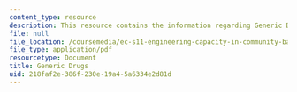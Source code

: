 ```yaml
---
content_type: resource
description: This resource contains the information regarding Generic Drugs.
file: null
file_location: /coursemedia/ec-s11-engineering-capacity-in-community-based-healthcare-fall-2005/218faf2e386f230e19a45a6334e2d81d_MITEC_S11F05_hw2_kim.pdf
file_type: application/pdf
resourcetype: Document
title: Generic Drugs
uid: 218faf2e-386f-230e-19a4-5a6334e2d81d
---
```

